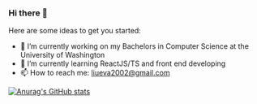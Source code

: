 ### Hi there 👋

<!--
**evaliu2002/evaliu2002** is a ✨ _special_ ✨ repository because its `README.md` (this file) appears on your GitHub profile.
-->

Here are some ideas to get you started:

- 🔭 I’m currently working on my Bachelors in Computer Science at the University of Washington
- 🌱 I’m currently learning ReactJS/TS and front end developing
- 📫 How to reach me: liueva2002@gmail.com

[![Anurag's GitHub stats](https://github-readme-stats.vercel.app/api?username=evaliu2002)](https://github.com/anuraghazra/github-readme-stats)
